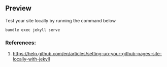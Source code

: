 ## Preview
Test your site locally by running the command below

```
bundle exec jekyll serve
```

### References:
1. https://help.github.com/en/articles/setting-up-your-github-pages-site-locally-with-jekyll

